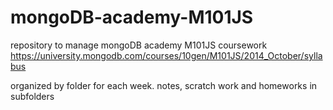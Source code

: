 mongoDB-academy-M101JS
======================

repository to manage mongoDB academy M101JS coursework
https://university.mongodb.com/courses/10gen/M101JS/2014_October/syllabus

organized by folder for each week. notes, scratch work and homeworks in subfolders

